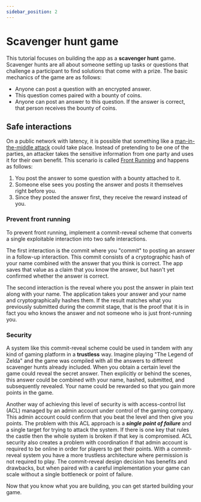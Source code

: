 ```yaml
---
sidebar_position: 2
---
```


# Scavenger hunt game

This tutorial focuses on building the app as a **scavenger hunt** game. Scavenger hunts are all about someone setting 
up tasks or questions that challenge a participant to find solutions that come with a prize. The basic mechanics of the
game are as follows:

* Anyone can post a question with an encrypted answer.
* This question comes paired with a bounty of coins.
* Anyone can post an answer to this question. If the answer is correct, that person receives the bounty of coins.

## Safe interactions

On a public network with latency, it is possible that something like a [man-in-the-middle attack](https://en.wikipedia.org/wiki/Man-in-the-middle_attack) 
could take place. Instead of pretending to be one of the parties, an attacker takes the sensitive information from one 
party and uses it for their own benefit. This scenario is called [Front Running](https://en.wikipedia.org/wiki/Front_running) 
and happens as follows:

1. You post the answer to some question with a bounty attached to it.
2. Someone else sees you posting the answer and posts it themselves right before you.
3. Since they posted the answer first, they receive the reward instead of you.

### Prevent front running

To prevent front running, implement a commit-reveal scheme that converts a single exploitable interaction into two safe 
interactions.

The first interaction is the commit where you "commit" to posting an answer in a follow-up interaction. This commit 
consists of a cryptographic hash of your name combined with the answer that you think is correct. The app saves that 
value as a claim that you know the answer, but hasn't yet confirmed whether the answer is correct.

The second interaction is the reveal where you post the answer in plain text along with your name. The application takes
your answer and your name and cryptographically hashes them. If the result matches what you previously submitted during 
the commit stage, that is the proof that it is in fact you who knows the answer and not someone who is just front-running
you.

### Security

A system like this commit-reveal scheme could be used in tandem with any kind of gaming platform in a **trustless** way.
Imagine playing "The Legend of Zelda" and the game was compiled with all the answers to different scavenger hunts already
included. When you obtain a certain level the game could reveal the secret answer. Then explicitly or behind the scenes,
this answer could be combined with your name, hashed, submitted, and subsequently revealed. Your name could be rewarded
so that you gain more points in the game.

Another way of achieving this level of security is with access-control list (ACL) managed by an admin account under
control of the gaming company. This admin account could confirm that you beat the level and then give you points. 
The problem with this ACL approach is a ***single point of failure*** and a single target for trying to attack the system. If there is one key that rules the castle then the whole system is broken if that key is compromised. ACL security also creates a problem with coordination if that admin account is required to be online in order for players to get their points. With a commit-reveal system you have a more trustless architecture where permission is not required to play. The commit-reveal design decision has benefits and drawbacks, but when paired with a careful implementation your game can scale without a single bottleneck or point of failure.

Now that you know what you are building, you can get started building your game.

